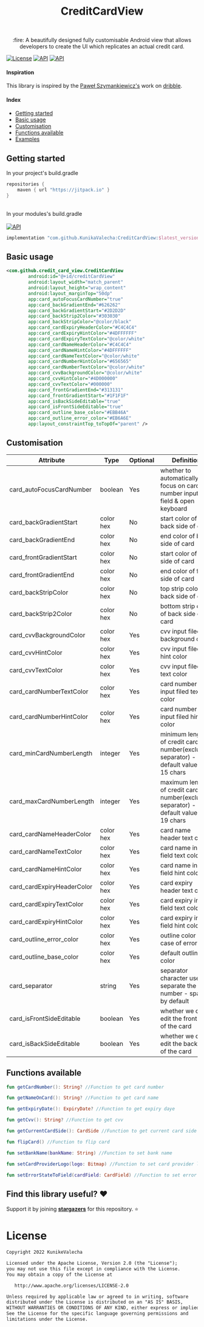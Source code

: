 <h1 align="center">CreditCardView</h1></br>
<p align="center">
:fire: A beautifully designed fully customisable Android view that allows developers to create the UI which replicates an actual credit card. <br>
</p>
<p align="start">
  <a href="https://opensource.org/licenses/Apache-2.0"><img alt="License" src="https://img.shields.io/badge/License-Apache%202.0-blue.svg"/></a>
  <a href="https://android-arsenal.com/api?level=21"><img alt="API" src="https://img.shields.io/badge/API-21%2B-brightgreen.svg?style=flat"/></a>
  <a href="https://jitpack.io/#KunikaValecha/CreditCardView"><img alt="API" src="https://jitpack.io/v/KunikaValecha/CreditCardView.svg?style=flat"/></a>
</p>

#### Inspiration
This library is inspired by the [Paweł Szymankiewicz's](https://dribbble.com/pawelszymankiewicz) work on [dribble](https://dribbble.com/shots/6440077-Add-a-New-Credit-Card-alternate-flow).

#### Index
+ [Getting started](#getting-started)
+ [Basic usage](#basic-usage)
+ [Customisation](#customisation)
+ [Functions available](#functions-available)
+ [Examples](#getting-started)

## Getting started
In your project's build.gradle

```gradle
repositories {
    maven { url "https://jitpack.io" }
}
```
</br>
In your modules's build.gradle
</br>
<br>
<a href="https://jitpack.io/#KunikaValecha/CreditCardView"><img alt="API" src="https://jitpack.io/v/KunikaValecha/CreditCardView.svg?style=flat"/></a>
</br>

```gradle
implementation "com.github.KunikaValecha:CreditCardView:$latest_version"
```

## Basic usage

```xml
<com.github.credit_card_view.CreditCardView
        android:id="@+id/creditCardView"
        android:layout_width="match_parent"
        android:layout_height="wrap_content"
        android:layout_marginTop="50dp"
        app:card_autoFocusCardNumber="true"
        app:card_backGradientEnd="#626262"
        app:card_backGradientStart="#2D2D2D"
        app:card_backStrip2Color="#303030"
        app:card_backStripColor="@color/black"
        app:card_cardExpiryHeaderColor="#C4C4C4"
        app:card_cardExpiryHintColor="#4DFFFFFF"
        app:card_cardExpiryTextColor="@color/white"
        app:card_cardNameHeaderColor="#C4C4C4"
        app:card_cardNameHintColor="#4DFFFFFF"
        app:card_cardNameTextColor="@color/white"
        app:card_cardNumberHintColor="#656565"
        app:card_cardNumberTextColor="@color/white"
        app:card_cvvBackgroundColor="@color/white"
        app:card_cvvHintColor="#4D000000"
        app:card_cvvTextColor="#000000"
        app:card_frontGradientEnd="#313131"
        app:card_frontGradientStart="#1F1F1F"
        app:card_isBackSideEditable="true"
        app:card_isFrontSideEditable="true"
        app:card_outline_base_color="#EBB46A"
        app:card_outline_error_color="#EB6A6E"
        app:layout_constraintTop_toTopOf="parent" />
```

## Customisation
| Attribute  | Type | Optional | Definition |
| ------------- | ------------- | ------------- | ------------- |
| card_autoFocusCardNumber  | boolean  | Yes | whether to automatically focus on card number input field & open keyboard |
| card_backGradientStart  | color hex  | No | start color of back side of card  |
| card_backGradientEnd  | color hex  | No  | end color of back side of card |
| card_frontGradientStart  | color hex  | No  | start color of front side of card |
| card_frontGradientEnd  | color hex  | No  | end color of front side of card |
| card_backStripColor  | color hex  | No  | top strip color of back side of card |
| card_backStrip2Color  | color hex  | No  | bottom strip color of back side of card |
| card_cvvBackgroundColor  | color hex  | Yes  | cvv input filed background color |
| card_cvvHintColor  | color hex  | Yes  | cvv input filed hint color |
| card_cvvTextColor  | color hex  | Yes  | cvv input filed text color |
| card_cardNumberTextColor  | color hex  | Yes  | card number input filed text color |
| card_cardNumberHintColor  | color hex  | Yes  | card number input filed hint color |
| card_minCardNumberLength  | integer  | Yes  | minimum length of credit card number(excluding separator) - default value is 15 chars |
| card_maxCardNumberLength  | integer  | Yes  | maximum length of credit card number(excluding separator) - default value is 19 chars |
| card_cardNameHeaderColor  | color hex  | Yes  | card name header text color |
| card_cardNameTextColor  | color hex  | Yes  | card name input field text color |
| card_cardNameHintColor  | color hex  | Yes  | card name input field hint color |
| card_cardExpiryHeaderColor  | color hex  | Yes  | card expiry header text color |
| card_cardExpiryTextColor  | color hex  | Yes  | card expiry input field text color |
| card_cardExpiryHintColor  | color hex  | Yes  | card expiry input field hint color |
| card_outline_error_color  | color hex  | Yes  | outline color in case of error |
| card_outline_base_color  | color hex  | Yes  | default outline color |
| card_separator  | string  | Yes  | separator character used to separate the card number - space by default |
| card_isFrontSideEditable  | boolean  | Yes  | whether we can edit the front side of the card |
| card_isBackSideEditable  | boolean  | Yes  | whether we can edit the back side of the card |

## Functions available
```kotlin
fun getCardNumber(): String? //Function to get card number

fun getNameOnCard(): String? //Function to get card name

fun getExpiryDate(): ExpiryDate? //Function to get expiry daye

fun getCvv(): String? //Function to get cvv

fun getCurrentCardSide(): CardSide //Function to get current card side

fun flipCard() //Function to flip card

fun setBankName(bankName: String) //Function to set bank name

fun setCardProviderLogo(logo: Bitmap) //Function to set card provider logo

fun setErrorStateToField(cardField: CardField) //Function to set error state on a specific field
```

## Find this library useful? :heart:
Support it by joining __[stargazers](https://github.com/KunikaValecha/CreditCardView/stargazers)__ for this repository. :star:

# License
```xml
Copyright 2022 KunikeValecha

Licensed under the Apache License, Version 2.0 (the "License");
you may not use this file except in compliance with the License.
You may obtain a copy of the License at

   http://www.apache.org/licenses/LICENSE-2.0

Unless required by applicable law or agreed to in writing, software
distributed under the License is distributed on an "AS IS" BASIS,
WITHOUT WARRANTIES OR CONDITIONS OF ANY KIND, either express or implied.
See the License for the specific language governing permissions and
limitations under the License.
```
